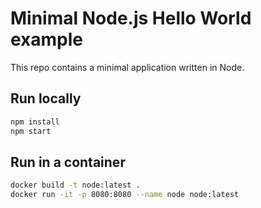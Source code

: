 # Minimal Node.js Hello World example

This repo contains a minimal application written in Node. 

## Run locally

```bash
npm install
npm start
```

## Run in a container

```bash
docker build -t node:latest .
docker run -it -p 8080:8080 --name node node:latest
```
